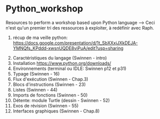 # Python_workshop
Resources to perform a workshop based upon Python language -->
Ceci n'est qu'un premier tri des ressources à exploiter, à redéfinir avec Raph.
1) récup de ma veille python: https://docs.google.com/presentation/d/1t_SbXXxjJXkDEJA-YMNQfs_KPddd-xwsnUQDE8viPuA/edit?usp=sharing
2. Caractéristiques du langage (Swinnen - intro)
3. Installation https://www.python.org/downloads/
4. Environnements (terminal ou IDLE: Swinnen p12 et p31)
5. Typage (Swinnen - 16)
6. Flux d'exécution (Swinnen - Chap.3)
7. Blocs d'instructions (Swinnen - 23)
8. Listes (Swinnen - 44)
9. Imports de fonctions (Swinnen - 50)
10. Détente: module Turtle (dessin - Swinnen - 52)
11. Exos de révision (Swinnen - 55)
12. Interfaces graphiques (Swinnen - Chap.8)
